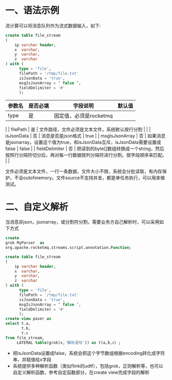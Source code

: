 # 一、语法示例

流计算可以将消息队列作为流式数据输入，如下:

```sql
create table file_stream
(
    ip varchar header,
    x  varchar,
    y  varchar,
    z  varchar
) with (
      type = 'file',
      filePath = '/tmp/file.txt'
      isJsonData = 'true',
      msgIsJsonArray = ‘ false ’,
      fieldDelimiter = '#'
      );
```

| 参数名 | 是否必填 | 字段说明 | 默认值 |
| --- | --- | --- | --- |
| type | 是 | 固定值，必须是rocketmq | ​
|
| filePath | 是 | 文件路径，文件必须是文本文件，系统默认按行分割 |  |
| isJsonData | 否 | 消息是否是json格式 | true |
| msgIsJsonArray | 否 | 如果消息是jsonarray，设置这个值为true，和isJsonData互斥，isJsonData需要设置成false | false |
| fieldDelimiter | 否 | 把读到的byte[]数组转换成一个string，然后按照行分隔符切分后，再对每一行数据按列分隔符进行分割，按字段顺序来匹配。 |  |

文件必须是文本文件，一行一条数据，文件大小不限，系统会分批读取，有内存保护，不会outofmemory。文件source不支持并发，都是单任务执行，可以用来做测试。

# 二、自定义解析

当消息非json，jsonarray，或分割符分割，需要业务方自己解析时，可以采用如下方式

```sql
create
grok MyParser  as
 org.apache.rocketmq.streams.script.annotation.Function;

create table file_stream
(
    ip varchar header,
    x  varchar,
    y  varchar,
    z  varchar
) with (
      type = 'file',
      filePath = '/tmp/file.txt'
      isJsonData = 'true',
      msgIsJsonArray = ‘ false ’,
      fieldDelimiter = '#'
      );
create view paser as
select t.a,
       t.b,
       t.c
from file_stream,
     LATERAL table(grok(x,'解析语句')) as t(a,b,c）;

```

- 把isJsonData设置成false，系统会把这个字节数组根据encoding转化成字符串，并赋值给x字段
- 系统提供多种解析函数（类似flink的udtf），包括grok，正则解析等，也可以自定义解析函数，参考自定函数部分，在create view完成字段的解析
